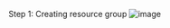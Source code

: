   Step 1: Creating resource group
  ![image](https://github.com/vanitha-himagirish/DP203_azure_DE-/assets/55011879/c63dd6a2-d63c-428a-bafb-20ccfd8dfd8f)
